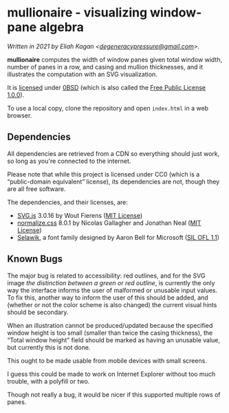<!--
  This file is part of mullionarie, which visualizes window-pane algebra.

  Copyright (c) 2021 Eliah Kagan

  Permission to use, copy, modify, and/or distribute this software for any
  purpose with or without fee is hereby granted.

  THE SOFTWARE IS PROVIDED "AS IS" AND THE AUTHOR DISCLAIMS ALL WARRANTIES WITH
  REGARD TO THIS SOFTWARE INCLUDING ALL IMPLIED WARRANTIES OF MERCHANTABILITY
  AND FITNESS. IN NO EVENT SHALL THE AUTHOR BE LIABLE FOR ANY SPECIAL, DIRECT,
  INDIRECT, OR CONSEQUENTIAL DAMAGES OR ANY DAMAGES WHATSOEVER RESULTING FROM
  LOSS OF USE, DATA OR PROFITS, WHETHER IN AN ACTION OF CONTRACT, NEGLIGENCE OR
  OTHER TORTIOUS ACTION, ARISING OUT OF OR IN CONNECTION WITH THE USE OR
  PERFORMANCE OF THIS SOFTWARE.
-->

# mullionaire - visualizing window-pane algebra

*Written in 2021 by Eliah Kagan &lt;degeneracypressure@gmail.com&gt;.*

**mullionaire** computes the width of window panes given total window width,
number of panes in a row, and casing and mullion thicknesses, and it
illustrates the computation with an SVG visualization.

It is [licensed](LICENSE) under [0BSD](https://spdx.org/licenses/0BSD.html)
(which is also called the [Free Public License
1.0.0](https://opensource.org/licenses/0BSD)).

To use a local copy, clone the repository and open `index.html` in a web
browser.

## Dependencies

All dependencies are retrieved from a CDN so everything should just work, so long as you're connected to the internet.

Please note that while this project is licensed under CC0 (which is a &ldquo;public-domain equivalent&rdquo; license), its dependencies are not, though they are all free software.

The dependencies, and their licenses, are:

- [SVG.js](https://svgjs.com) 3.0.16 by Wout Fierens ([MIT
  License](https://github.com/svgdotjs/svg.js/blob/3.0.16/LICENSE.txt))
- [normalize.css](https://necolas.github.io/normalize.css/) 8.0.1 by Nicolas
  Gallagher and Jonathan Neal ([MIT
  License](https://github.com/necolas/normalize.css/blob/8.0.1/LICENSE.md))
- [Selawik](https://docs.microsoft.com/en-us/typography/font-list/selawik), a font family designed by Aaron Bell for Microsoft ([SIL OFL 1.1](https://github.com/microsoft/Selawik/blob/master/LICENSE.txt))

## Known Bugs

The major bug is related to accessibility: red outlines, and for the SVG image
*the distinction between a green or red outline*, is currently the only way the
interface informs the user of malformed or unusable input values. To fix this,
another way to inform the user of this should be added, and (whether or not the
color scheme is also changed) the current visual hints should be secondary.

When an illustration cannot be produced/updated because the specified window
height is too small (smaller than twice the casing thickness), the &ldquo;Total
window height&rdquo; field should be marked as having an unusable value, but
currently this is not done.

This ought to be made usable from mobile devices with small screens.

I guess this could be made to work on Internet Explorer without too much
trouble, with a polyfill or two.

Though not really a bug, it would be nicer if this supported multiple rows of
panes.
